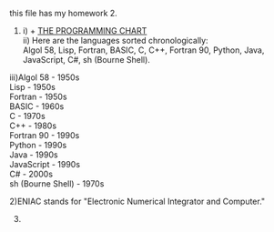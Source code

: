 this file has my homework 2.  
1) i) + [THE PROGRAMMING CHART](programminghistorychart/.)     
ii) Here are the languages sorted chronologically:  
    Algol 58, Lisp, Fortran, BASIC, C, C++, Fortran 90, Python, Java, JavaScript, C#, sh (Bourne Shell).  
    

iii)Algol 58 - 1950s  
    Lisp - 1950s  
    Fortran - 1950s  
    BASIC - 1960s  
    C - 1970s  
    C++ - 1980s  
    Fortran 90 - 1990s  
    Python - 1990s  
    Java - 1990s  
    JavaScript - 1990s  
    C# - 2000s  
    sh (Bourne Shell) - 1970s  
  
2)ENIAC stands for "Electronic Numerical Integrator and Computer."
  
3) 
